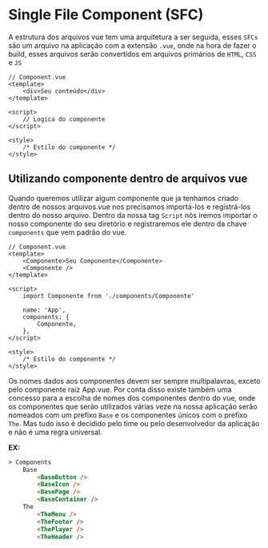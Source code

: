 
# Single File Component (SFC)

A estrutura dos arquivos vue tem uma arquitetura a ser seguida, esses `SFCs` são um arquivo na aplicação com a extensão `.vue`, onde na hora de fazer o build, esses arquivos serão convertidos em arquivos primários de `HTML`, `CSS` e `JS`

```vue
// Component.vue
<template>
	<div>Seu conteúdo</div>
</template>

<script>
	// Logica do componente
</script>

<style>
	/* Estilo do componente */
</style>
```


## Utilizando componente dentro de arquivos vue

Quando queremos utilizar algum componente que ja tenhamos criado dentro de nossos arquivos.vue nos precisamos importá-los e registrá-los dentro do nosso arquivo. Dentro da nossa tag `Script` nós iremos importar o nosso componente do seu diretório e registraremos ele dentro da chave `components` que vem padrão do vue.

```vue
// Component.vue
<template>
	<Componente>Seu Componente</Componente>
	<Componente />
</template>

<script>
	import Componente from './components/Componente'
	
	name: 'App',
	components: {
		Componente,
	},
</script>

<style>
	/* Estilo do componente */
</style>
```

Os nomes dados aos componentes devem ser sempre multipalavras, exceto pelo componente raiz App.vue. Por conta disso existe também uma concesso para a escolha de nomes dos componentes dentro do vue, onde os componentes que serão utilizados várias veze na nossa aplicação serão nomeados com um prefixo `Base` e os componentes únicos com o prefixo `The`. Mas tudo isso é decidido pelo time ou pelo desenvolvedor da aplicação e não é uma regra universal.

**EX:** 
```html
> Components
	Base
		<BaseButton />
		<BaseIcon />
		<BasePage />
		<BaseContainer />
	The
		<TheMenu />
		<TheFooter />
		<ThePlayer />
		<TheHeader />
```

